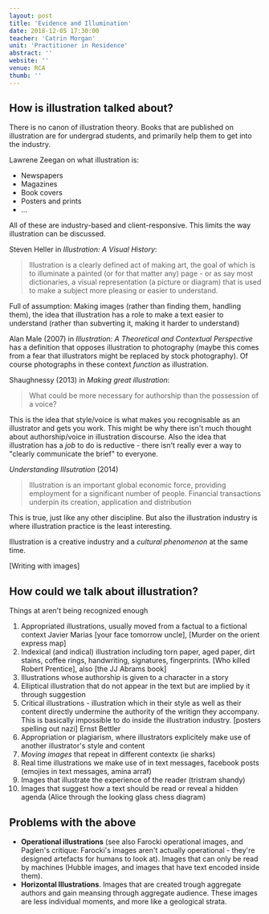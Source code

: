 ```yaml
---
layout: post
title: 'Evidence and Illumination'
date: 2018-12-05 17:30:00
teacher: 'Catrin Morgan'
unit: 'Practitioner in Residence'
abstract: ''
website: ''
venue: RCA
thumb: ''
---
```


## How is illustration talked about?

There is no canon of illustration theory. Books that are published on illustration are for undergrad students, and primarily help them to get into the industry.

Lawrene Zeegan on what illustration is:

- Newspapers
- Magazines
- Book covers
- Posters and prints
- ...

All of these are industry-based and client-responsive. This limits the way illustration can be discussed.

Steven Heller in _Illustration: A Visual History_:

> Illustration is a clearly defined act of making art, the goal of which is to illuminate a painted (or for that matter any) page - or as say most dictionaries, a visual representation (a picture or diagram) that is used to make a subject more pleasing or easier to understand.

Full of assumption: Making images (rather than finding them, handling them), the idea that illustration has a role to make a text easier to understand (rather than subverting it, making it harder to understand)

Alan Male (2007) in _Illustration: A Theoretical and Contextual Perspective_ has a definition that opposes illustration to photography (maybe this comes from a fear that illustrators might be replaced by stock photography). Of course photographs in these context _function_ as illustration.

Shaughnessy (2013) in _Making great illustration_:

> What could be more necessary for authorship than the possession of a voice?

This is the idea that style/voice is what makes you recognisable as an illustrator and gets you work. This might be why there isn't much thought about authorship/voice in illustration discourse. Also the idea that illustration has a _job_ to do is reductive - there isn't really ever a way to "clearly communicate the brief" to everyone.

_Understanding Illsutration_ (2014)

> Illustration is an important global economic force, providing employment for a significant number of people. Financial transactions underpin its creation, application and distribution

This is true, just like any other discipline. But also the illustration industry is where illustration practice is the least interesting.

Illustration is a creative industry and a _cultural phenomenon_ at the same time.

[Writing with images]

## How could we talk about illustration?

Things at aren't being recognized enough

1. Appropriated illustrations, usually moved from a factual to a fictional context
   Javier Marias [your face tomorrow uncle], [Murder on the orient express map]
2. Indexical (and indical) illustration including torn paper, aged paper, dirt stains, coffee rings, handwriting, signatures, fingerprints. [Who killed Robert Prentice], also [the JJ Abrams book]
3. Illustrations whose authorship is given to a character in a story
4. Elliptical illustration that do not appear in the text but are implied by it through suggestion
5. Critical illustrations - illustration which in their style as well as their content directly undermine the authority of the writign they accompany. This is basically impossible to do inside the illustration industry. [posters spelling out nazi] Ernst Bettler
6. Appropriation or plagiarism, where illustrators explicitely make use of another illustrator's style and content
7. _Moving images_ that repeat in different contextx (ie sharks)
8. Real time illustrations we make use of in text messages, facebook posts (emojies in text messages, amina arraf)
9. Images that illustrate the experience of the reader (tristram shandy)
10. Images that suggest how a text should be read or reveal a hidden agenda (Alice through the looking glass chess diagram)

## Problems with the above

- **Operational illustrations** (see also Farocki operational images, and Paglen's critique: Farocki's images aren't actually operational - they're designed artefacts for humans to look at). Images that can only be read by machines (Hubble images, and images that have text encoded inside them).
- **Horizontal Illustrations**. Images that are created trough aggregate authors and gain meansing through aggregate audience. These images are less individual moments, and more like a geological strata.
